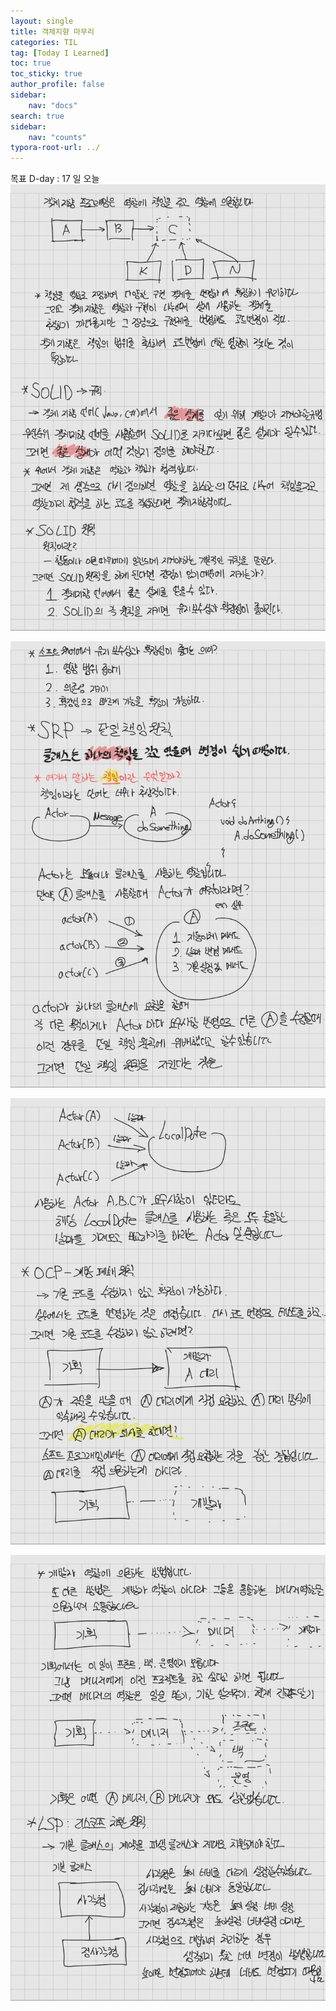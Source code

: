 ```yaml
---
layout: single
title: 객체지향 마무리
categories: TIL
tag: [Today I Learned]
toc: true
toc_sticky: true
author_profile: false
sidebar:
    nav: "docs"
search: true
sidebar:
    nav: "counts"
typora-root-url: ../
---
```

목표 D-day : 17 일
오늘![KakaoTalk_20241120_181930238_04](/images/2024-11-17-til-20241117/KakaoTalk_20241120_181930238_04.jpg)

![KakaoTalk_20241120_181930238_05](/images/2024-11-17-til-20241117/KakaoTalk_20241120_181930238_05.jpg)

![KakaoTalk_20241120_181930238_06](/images/2024-11-17-til-20241117/KakaoTalk_20241120_181930238_06.jpg)

![KakaoTalk_20241120_181930238_07](/images/2024-11-17-til-20241117/KakaoTalk_20241120_181930238_07.jpg)
